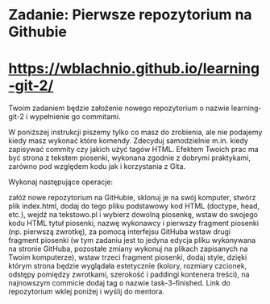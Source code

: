 # Zadanie: Pierwsze repozytorium na Githubie

# https://wblachnio.github.io/learning-git-2/

Twoim zadaniem będzie założenie nowego repozytorium o nazwie learning-git-2 i wypełnienie go commitami.

W poniższej instrukcji piszemy tylko co masz do zrobienia, ale nie podajemy kiedy masz wykonać które komendy. Zdecyduj samodzielnie m.in. kiedy zapisywać commity czy jakich użyć tagów HTML. Efektem Twoich prac ma być strona z tekstem piosenki, wykonana zgodnie z dobrymi praktykami, zarówno pod względem kodu jak i korzystania z Gita.

Wykonaj następujące operacje:

załóż nowe repozytorium na GitHubie,
sklonuj je na swój komputer,
stwórz plik index.html,
dodaj do tego pliku podstawowy kod HTML (doctype, head, etc.),
wejdź na tekstowo.pl i wybierz dowolną piosenkę,
wstaw do swojego kodu HTML tytuł piosenki, nazwę wykonawcy i pierwszy fragment piosenki (np. pierwszą zwrotkę),
za pomocą interfejsu GitHuba wstaw drugi fragment piosenki (w tym zadaniu jest to jedyna edycja pliku wykonywana na stronie GitHuba, pozostałe zmiany wykonuj na plikach zapisanych na Twoim komputerze),
wstaw trzeci fragment piosenki,
dodaj style, dzięki którym strona będzie wyglądała estetycznie (kolory, rozmiary czcionek, odstępy pomiędzy zwrotkami, szerokość i paddingi kontenera treści),
na najnowszym commicie dodaj tag o nazwie task-3-finished.
Link do repozytorium wklej poniżej i wyślij do mentora.
